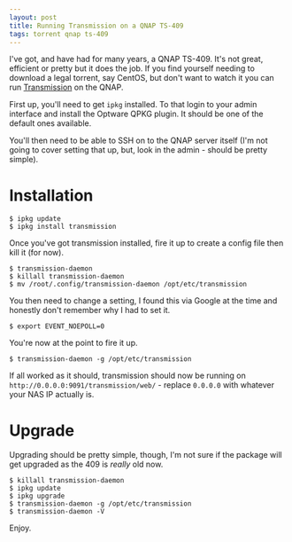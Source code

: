 ```yaml
---
layout: post
title: Running Transmission on a QNAP TS-409
tags: torrent qnap ts-409
---
```


I've got, and have had for many years, a QNAP TS-409. It's not great, efficient or pretty but it does the job. If you find yourself needing to download a legal torrent, say CentOS, but don't want to watch it you can run [Transmission](https://transmissionbt.com/) on the QNAP.

First up, you'll need to get `ipkg` installed. To that login to your admin interface and install the Optware QPKG plugin. It should be one of the default ones available.

You'll then need to be able to SSH on to the QNAP server itself (I'm not going to cover setting that up, but, look in the admin - should be pretty simple).

# Installation

``` shell
$ ipkg update
$ ipkg install transmission
```

Once you've got transmission installed, fire it up to create a config file then kill it (for now).

``` shell
$ transmission-daemon
$ killall transmission-daemon
$ mv /root/.config/transmission-daemon /opt/etc/transmission
```

You then need to change a setting, I found this via Google at the time and honestly don't remember why I had to set it.

``` shell
$ export EVENT_NOEPOLL=0
```

You're now at the point to fire it up.

``` shell
$ transmission-daemon -g /opt/etc/transmission
```

If all worked as it should, transmission should now be running on `http://0.0.0.0:9091/transmission/web/` - replace `0.0.0.0` with whatever your NAS IP actually is.

# Upgrade

Upgrading should be pretty simple, though, I'm not sure if the package will get upgraded as the 409 is _really_ old now.

``` shell
$ killall transmission-daemon
$ ipkg update
$ ipkg upgrade
$ transmission-daemon -g /opt/etc/transmission
$ transmission-daemon -V
```

Enjoy.

